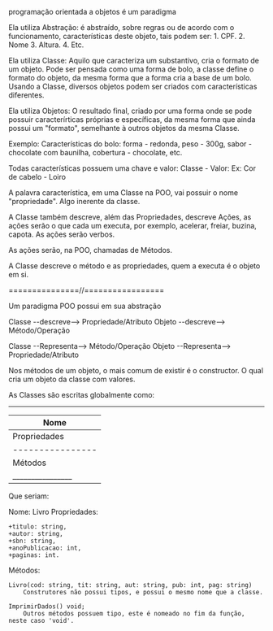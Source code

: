 programação orientada a objetos é um paradigma

Ela utiliza Abstração:
    é abstraído, sobre regras ou de acordo com o funcionamento, características deste objeto, tais podem ser:
    1. CPF.
    2. Nome
    3. Altura.
    4. Etc.

Ela utiliza Classe:
    Aquilo que caracteriza um substantivo, cria o formato de um objeto. Pode ser pensada como uma forma de bolo, a classe define o formato do objeto, da mesma forma que a forma cria a base de um bolo. Usando a Classe, diversos objetos podem ser criados com características diferentes.

Ela utiliza Objetos:
    O resultado final, criado por uma forma onde se pode possuir caracterírticas próprias e específicas, da mesma forma que ainda possui um "formato", semelhante à outros objetos da mesma Classe.


Exemplo:
    Características do bolo: forma - redonda, peso - 300g, sabor - chocolate com baunilha, cobertura - chocolate, etc.

Todas características possuem uma chave e valor:
Classe - Valor:
Ex: Cor de cabelo - Loiro

A palavra característica, em uma Classe na POO, vai possuir o nome "propriedade". Algo inerente da classe.


A Classe também descreve, além das Propriedades, descreve Ações, as ações serão o que cada um executa, por exemplo, acelerar, freiar, buzina, capota. As ações serão verbos.

As ações serão, na POO, chamadas de Métodos.

A Classe descreve o método e as propriedades, quem a executa é o objeto em si.



===============//=================

Um paradigma POO possui em sua abstração

Classe --descreve--> Propriedade/Atributo
Objeto --descreve--> Método/Operação

Classe --Representa--> Método/Operação
Objeto --Representa--> Propriedade/Atributo

Nos métodos de um objeto, o mais comum de existir é o constructor.
O qual cria um objeto da classe com valores.

As Classes são escritas globalmente como:

__________________
|      Nome      |
|----------------|
|   Propriedades |
|----------------|
|    Métodos     |
|________________|

Que seriam:

Nome: Livro
Propriedades: 

    +titulo: string,
    +autor: string, 
    +sbn: string, 
    +anoPublicacao: int, 
    +paginas: int.

Métodos:

    Livro(cod: string, tit: string, aut: string, pub: int, pag: string)
        Construtores não possui tipos, e possui o mesmo nome que a classe.

    ImprimirDados() void;
        Outros métodos possuem tipo, este é nomeado no fim da função, neste caso 'void'.


